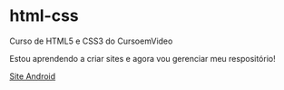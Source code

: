 # html-css
 Curso de HTML5 e CSS3 do CursoemVideo

Estou aprendendo a criar sites e agora vou gerenciar meu respositório!

<a href="https://jpetterson88.github.io/html-css/modulo2/desafios/d010.b/index.html" target="_blank">Site Android</a>
<a href="https://jpetterson88.github.io/html-css/modulo3/desafios/d012/index.html">
